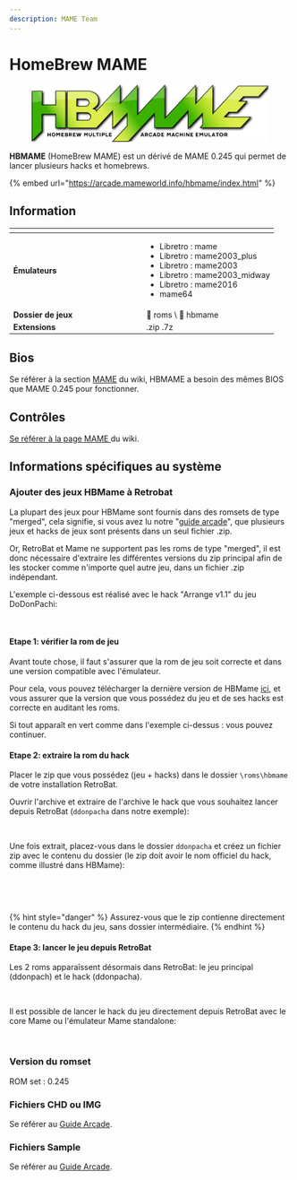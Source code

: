 ```yaml
---
description: MAME Team
---
```


# HomeBrew MAME

<div align="left">

<figure><img src="https://raw.githubusercontent.com/fabricecaruso/es-theme-carbon/52ff37c9e265587d006945a2ba695b5a962b3a3d/art/logos/hbmame.svg" alt=""><figcaption></figcaption></figure>

</div>

**HBMAME** (HomeBrew MAME) est un dérivé de MAME 0.245 qui permet de lancer plusieurs hacks et homebrews.

{% embed url="https://arcade.mameworld.info/hbmame/index.html" %}

## Information

<table data-header-hidden><thead><tr><th width="224"></th><th></th></tr></thead><tbody><tr><td><strong>Émulateurs</strong></td><td><ul><li>Libretro : mame</li><li>Libretro : mame2003_plus</li><li>Libretro : mame2003</li><li>Libretro : mame2003_midway</li><li>Libretro : mame2016</li><li>mame64</li></ul></td></tr><tr><td><strong>Dossier de jeux</strong></td><td><span data-gb-custom-inline data-tag="emoji" data-code="1f4c2">📂</span> roms \ <span data-gb-custom-inline data-tag="emoji" data-code="1f4c2">📂</span> hbmame</td></tr><tr><td><strong>Extensions</strong></td><td>.zip .7z</td></tr></tbody></table>

## Bios

Se référer à la section [MAME](mame.md#bios-information) du wiki, HBMAME a besoin des mêmes BIOS que MAME 0.245 pour fonctionner.

## Contrôles

[Se référer à la page MAME ](mame.md#controls)du wiki.

## Informations spécifiques au système

### Ajouter des jeux HBMame à Retrobat

La plupart des jeux pour HBMame sont fournis dans des romsets de type "merged", cela signifie, si vous avez lu notre "[guide arcade](../../arcade-guide.md#roms)", que plusieurs jeux et hacks de jeux sont présents dans un seul fichier .zip.

Or, RetroBat et Mame ne supportent pas les roms de type "merged", il est donc nécessaire d'extraire les différentes versions du zip principal afin de les stocker comme n'importe quel autre jeu, dans un fichier .zip indépendant.

L'exemple ci-dessous est réalisé avec le hack "Arrange v1.1" du jeu DoDonPachi:

<div align="left">

<figure><img src="https://i.imgur.com/5Zh2T6D.png" alt=""><figcaption></figcaption></figure>

</div>

#### Etape 1: vérifier la rom de jeu

Avant toute chose, il faut s'assurer que la rom de jeu soit correcte et dans une version compatible avec l'émulateur.

Pour cela, vous pouvez télécharger la dernière version de HBMame [ici](https://hbmame.1emulation.com/), et vous assurer que la version que vous possédez du jeu et de ses hacks est correcte en auditant les roms.

Si tout apparaît en vert comme dans l'exemple ci-dessus : vous pouvez continuer.

#### Etape 2: extraire la rom du hack

Placer le zip que vous possédez (jeu + hacks) dans le dossier `\roms\hbmame` de votre installation RetroBat.

Ouvrir l'archive et extraire de l'archive le hack que vous souhaitez lancer depuis RetroBat (`ddonpacha` dans notre exemple):

<div align="left">

<figure><img src="https://i.imgur.com/uPE1ZDY.png" alt=""><figcaption></figcaption></figure>

</div>

Une fois extrait, placez-vous dans le dossier `ddonpacha` et créez un fichier zip avec le contenu du dossier (le zip doit avoir le nom officiel du hack, comme illustré dans HBMame):

<div align="left">

<figure><img src="https://i.imgur.com/QiLS3QV.png" alt=""><figcaption></figcaption></figure>

</div>

<div align="left">

<figure><img src="https://i.imgur.com/dmRocxJ.png" alt=""><figcaption></figcaption></figure>

</div>

{% hint style="danger" %}
Assurez-vous que le zip contienne directement le contenu du hack du jeu, sans dossier intermédiaire.
{% endhint %}

#### Etape 3: lancer le jeu depuis RetroBat

Les 2 roms apparaîssent désormais dans RetroBat: le jeu principal (ddonpach) et le hack (ddonpacha).

<div align="left">

<figure><img src="https://i.imgur.com/hVLvQ5N.png" alt=""><figcaption></figcaption></figure>

</div>

Il est possible de lancer le hack du jeu directement depuis RetroBat avec le core Mame ou l'émulateur Mame standalone:

<div align="left">

<figure><img src="https://i.imgur.com/ERVSQi8.png" alt=""><figcaption></figcaption></figure>

</div>

### Version du romset&#x20;

ROM set : 0.245

### Fichiers CHD ou IMG

Se référer au [Guide Arcade](../../arcade-guide.md#fichiers-chd-ou-img).

### **Fichiers Sample**

Se référer au [Guide Arcade](../../arcade-guide.md#samples).
